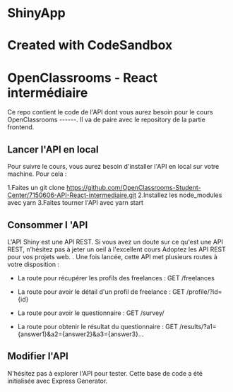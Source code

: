 # ShinyApp

# Created with CodeSandbox

# OpenClassrooms - React intermédiaire

Ce repo contient le code de l'API dont vous aurez besoin pour le cours OpenClassrooms ------. Il va de paire avec le repository de la partie frontend.

## Lancer l'API en local

Pour suivre le cours, vous aurez besoin d'installer l'API en local sur votre machine. Pour cela :

1.Faites un git clone https://github.com/OpenClassrooms-Student-Center/7150606-API-React-intermediaire.git
2.Installez les node_modules avec yarn
3.Faites tourner l'API avec yarn start

## Consommer l 'API

L'API Shiny est une API REST. Si vous avez un doute sur ce qu'est une API REST, n'hésitez pas à jeter un oeil à l'excellent cours Adoptez les API REST pour vos projets web. . Une fois lancée, cette API met plusieurs routes à votre disposition :

- La route pour récupérer les profils des freelances : GET /freelances

- La route pour avoir le détail d'un profil de freelance : GET /profile/?id={id}

- La route pour avoir le questionnaire : GET /survey/

- La route pour obtenir le résultat du questionnaire : GET /results/?a1={answer1}&a2={answer2}&a3={answer3}...

## Modifier l'API

N'hésitez pas à explorer l'API pour tester. Cette base de code a été initialisée avec Express Generator.
